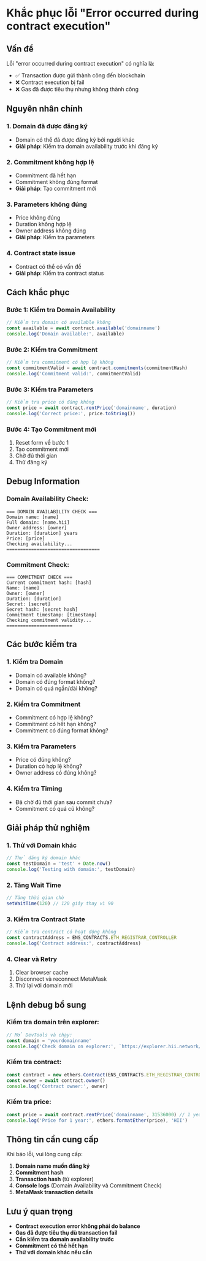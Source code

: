 # Khắc phục lỗi "Error occurred during contract execution"

## Vấn đề
Lỗi "error occurred during contract execution" có nghĩa là:
- ✅ Transaction được gửi thành công đến blockchain
- ❌ Contract execution bị fail
- ❌ Gas đã được tiêu thụ nhưng không thành công

## Nguyên nhân chính

### 1. **Domain đã được đăng ký**
- Domain có thể đã được đăng ký bởi người khác
- **Giải pháp**: Kiểm tra domain availability trước khi đăng ký

### 2. **Commitment không hợp lệ**
- Commitment đã hết hạn
- Commitment không đúng format
- **Giải pháp**: Tạo commitment mới

### 3. **Parameters không đúng**
- Price không đúng
- Duration không hợp lệ
- Owner address không đúng
- **Giải pháp**: Kiểm tra parameters

### 4. **Contract state issue**
- Contract có thể có vấn đề
- **Giải pháp**: Kiểm tra contract status

## Cách khắc phục

### Bước 1: Kiểm tra Domain Availability
```javascript
// Kiểm tra domain có available không
const available = await contract.available('domainname')
console.log('Domain available:', available)
```

### Bước 2: Kiểm tra Commitment
```javascript
// Kiểm tra commitment có hợp lệ không
const commitmentValid = await contract.commitments(commitmentHash)
console.log('Commitment valid:', commitmentValid)
```

### Bước 3: Kiểm tra Parameters
```javascript
// Kiểm tra price có đúng không
const price = await contract.rentPrice('domainname', duration)
console.log('Correct price:', price.toString())
```

### Bước 4: Tạo Commitment mới
1. Reset form về bước 1
2. Tạo commitment mới
3. Chờ đủ thời gian
4. Thử đăng ký

## Debug Information

### Domain Availability Check:
```
=== DOMAIN AVAILABILITY CHECK ===
Domain name: [name]
Full domain: [name.hii]
Owner address: [owner]
Duration: [duration] years
Price: [price]
Checking availability...
==================================
```

### Commitment Check:
```
=== COMMITMENT CHECK ===
Current commitment hash: [hash]
Name: [name]
Owner: [owner]
Duration: [duration]
Secret: [secret]
Secret hash: [secret hash]
Commitment timestamp: [timestamp]
Checking commitment validity...
========================
```

## Các bước kiểm tra

### 1. **Kiểm tra Domain**
- Domain có available không?
- Domain có đúng format không?
- Domain có quá ngắn/dài không?

### 2. **Kiểm tra Commitment**
- Commitment có hợp lệ không?
- Commitment có hết hạn không?
- Commitment có đúng format không?

### 3. **Kiểm tra Parameters**
- Price có đúng không?
- Duration có hợp lệ không?
- Owner address có đúng không?

### 4. **Kiểm tra Timing**
- Đã chờ đủ thời gian sau commit chưa?
- Commitment có quá cũ không?

## Giải pháp thử nghiệm

### 1. **Thử với Domain khác**
```javascript
// Thử đăng ký domain khác
const testDomain = 'test' + Date.now()
console.log('Testing with domain:', testDomain)
```

### 2. **Tăng Wait Time**
```javascript
// Tăng thời gian chờ
setWaitTime(120) // 120 giây thay vì 90
```

### 3. **Kiểm tra Contract State**
```javascript
// Kiểm tra contract có hoạt động không
const contractAddress = ENS_CONTRACTS.ETH_REGISTRAR_CONTROLLER
console.log('Contract address:', contractAddress)
```

### 4. **Clear và Retry**
1. Clear browser cache
2. Disconnect và reconnect MetaMask
3. Thử lại với domain mới

## Lệnh debug bổ sung

### Kiểm tra domain trên explorer:
```javascript
// Mở DevTools và chạy:
const domain = 'yourdomainname'
console.log('Check domain on explorer:', `https://explorer.hii.network/ens/${domain}.hii`)
```

### Kiểm tra contract:
```javascript
const contract = new ethers.Contract(ENS_CONTRACTS.ETH_REGISTRAR_CONTROLLER, ABI, provider)
const owner = await contract.owner()
console.log('Contract owner:', owner)
```

### Kiểm tra price:
```javascript
const price = await contract.rentPrice('domainname', 31536000) // 1 year
console.log('Price for 1 year:', ethers.formatEther(price), 'HII')
```

## Thông tin cần cung cấp

Khi báo lỗi, vui lòng cung cấp:
1. **Domain name muốn đăng ký**
2. **Commitment hash**
3. **Transaction hash** (từ explorer)
4. **Console logs** (Domain Availability và Commitment Check)
5. **MetaMask transaction details**

## Lưu ý quan trọng

- **Contract execution error không phải do balance**
- **Gas đã được tiêu thụ dù transaction fail**
- **Cần kiểm tra domain availability trước**
- **Commitment có thể hết hạn**
- **Thử với domain khác nếu cần**

